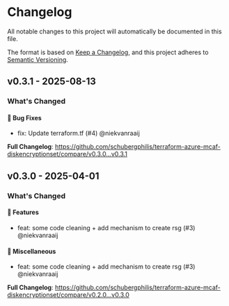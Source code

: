 # Changelog

All notable changes to this project will automatically be documented in this file.

The format is based on [Keep a Changelog](https://keepachangelog.com/en/1.0.0/), and this project adheres to [Semantic Versioning](https://semver.org/spec/v2.0.0.html).

## v0.3.1 - 2025-08-13

### What's Changed

#### 🐛 Bug Fixes

* fix: Update terraform.tf (#4) @niekvanraaij

**Full Changelog**: https://github.com/schubergphilis/terraform-azure-mcaf-diskencryptionset/compare/v0.3.0...v0.3.1

## v0.3.0 - 2025-04-01

### What's Changed

#### 🚀 Features

* feat: some code cleaning + add mechanism to create rsg (#3) @niekvanraaij

#### 🧺 Miscellaneous

* feat: some code cleaning + add mechanism to create rsg (#3) @niekvanraaij

**Full Changelog**: https://github.com/schubergphilis/terraform-azure-mcaf-diskencryptionset/compare/v0.2.0...v0.3.0
